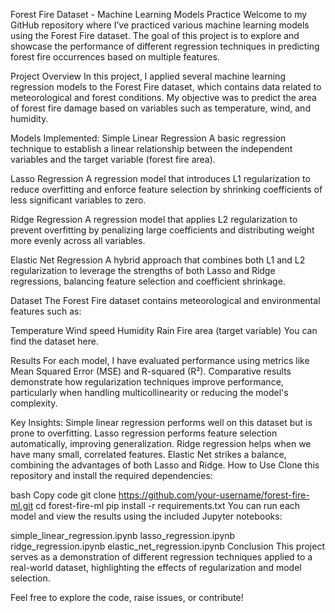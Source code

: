 Forest Fire Dataset - Machine Learning Models Practice
Welcome to my GitHub repository where I’ve practiced various machine learning models using the Forest Fire dataset. The goal of this project is to explore and showcase the performance of different regression techniques in predicting forest fire occurrences based on multiple features.

Project Overview
In this project, I applied several machine learning regression models to the Forest Fire dataset, which contains data related to meteorological and forest conditions. My objective was to predict the area of forest fire damage based on variables such as temperature, wind, and humidity.

Models Implemented:
Simple Linear Regression
A basic regression technique to establish a linear relationship between the independent variables and the target variable (forest fire area).

Lasso Regression
A regression model that introduces L1 regularization to reduce overfitting and enforce feature selection by shrinking coefficients of less significant variables to zero.

Ridge Regression
A regression model that applies L2 regularization to prevent overfitting by penalizing large coefficients and distributing weight more evenly across all variables.

Elastic Net Regression
A hybrid approach that combines both L1 and L2 regularization to leverage the strengths of both Lasso and Ridge regressions, balancing feature selection and coefficient shrinkage.

Dataset
The Forest Fire dataset contains meteorological and environmental features such as:

Temperature
Wind speed
Humidity
Rain
Fire area (target variable)
You can find the dataset here.

Results
For each model, I have evaluated performance using metrics like Mean Squared Error (MSE) and R-squared (R²). Comparative results demonstrate how regularization techniques improve performance, particularly when handling multicollinearity or reducing the model's complexity.

Key Insights:
Simple linear regression performs well on this dataset but is prone to overfitting.
Lasso regression performs feature selection automatically, improving generalization.
Ridge regression helps when we have many small, correlated features.
Elastic Net strikes a balance, combining the advantages of both Lasso and Ridge.
How to Use
Clone this repository and install the required dependencies:

bash
Copy code
git clone https://github.com/your-username/forest-fire-ml.git
cd forest-fire-ml
pip install -r requirements.txt
You can run each model and view the results using the included Jupyter notebooks:

simple_linear_regression.ipynb
lasso_regression.ipynb
ridge_regression.ipynb
elastic_net_regression.ipynb
Conclusion
This project serves as a demonstration of different regression techniques applied to a real-world dataset, highlighting the effects of regularization and model selection.

Feel free to explore the code, raise issues, or contribute!
